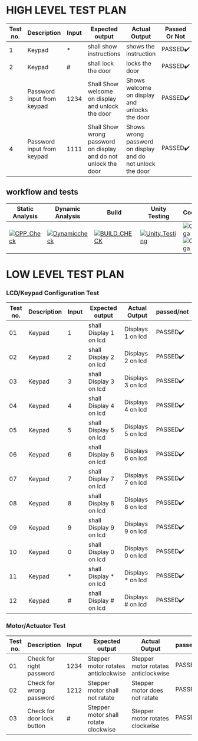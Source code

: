 # HIGH LEVEL TEST PLAN

| Test no. | Description | Input | Expected output | Actual Output | Passed Or Not |
| --- | --- | --- | --- | --- | --- |
| 1 | Keypad | * | shall show instructions | shows the instruction| PASSED✔️ |
| 2 | Keypad | # | shall lock the door| locks the door | PASSED✔️ |
| 3 | Password input from keypad | 1234 | Shall Show welcome on display and unlock the door |  Shows welcome on display and unlocks the door | PASSED✔️ |
| 4 | Password input from keypad | 1111 | Shall Show wrong password on display and do not unlock the door | Shows wrong password on display and do not unlock the door | PASSED✔️ |

## workflow and tests
| Static Analysis |Dynamic Analysis|Build| Unity Testing | Codiga | Codacy |
| --- | --- | --- | --- | ---|---|
|[![CPP_Check](https://github.com/Nehalkamble/M2_EmbSys/actions/workflows/c-cpp_check.yml/badge.svg)](https://github.com/Nehalkamble/M2_EmbSys/actions/workflows/c-cpp_check.yml)|[![Dynamiccheck](https://github.com/Nehalkamble/M2_EmbSys/actions/workflows/DynamicAnalysis.yml/badge.svg)](https://github.com/Nehalkamble/M2_EmbSys/actions/workflows/DynamicAnalysis.yml)|[![BUILD_CHECK](https://github.com/Nehalkamble/M2_EmbSys/actions/workflows/build.yml/badge.svg)](https://github.com/Nehalkamble/M2_EmbSys/actions/workflows/build.yml)|[![Unity_Testing](https://github.com/Nehalkamble/M2_EmbSys/actions/workflows/unity%20testing.yml/badge.svg)](https://github.com/Nehalkamble/M2_EmbSys/actions/workflows/unity%20testing.yml)|![Codiga](https://api.codiga.io/project/31661/score/svg)   ![Codiga](https://api.codiga.io/project/31661/status/svg)|[![Codacy Badge](https://app.codacy.com/project/badge/Grade/cfa49caa6c5e42e3a726da10f087068c)](https://www.codacy.com/gh/Nehalkamble/M2_EmbSys/dashboard?utm_source=github.com&amp;utm_medium=referral&amp;utm_content=Nehalkamble/M2_EmbSys&amp;utm_campaign=Badge_Grade)|


# LOW LEVEL TEST PLAN
###  LCD/Keypad Configuration Test

| Test no. | Description | Input | Expected output | Actual Output | passed/not |
| --- | --- | --- | --- | --- | --- |
| 01 | Keypad | 1 |shall Display 1 on lcd | Displays 1 on lcd | PASSED✔️ |
| 02 | Keypad | 2 |shall Display 2 on lcd | Displays 2 on lcd | PASSED✔️ |
| 03 | Keypad | 3 |shall Display 3 on lcd | Displays 3 on lcd | PASSED✔️ |
| 04 | Keypad | 4 |shall Display 4 on lcd | Displays 4 on lcd | PASSED✔️ |
| 05 | Keypad | 5 |shall Display 5 on lcd | Displays 5 on lcd | PASSED✔️ |
| 06 | Keypad | 6 |shall Display 6 on lcd | Displays 6 on lcd | PASSED✔️ |
| 07 | Keypad | 7 |shall Display 7 on lcd | Displays 7 on lcd | PASSED✔️ |
| 08 | Keypad | 8 |shall Display 8 on lcd | Displays 8 on lcd | PASSED✔️ |
| 09 | Keypad | 9 |shall Display 9 on lcd | Displays 9 on lcd | PASSED✔️ |
| 10 | Keypad | 0 |shall Display 0 on lcd | Displays 0 on lcd | PASSED✔️ |
| 11 | Keypad | * |shall Display * on lcd | Displays * on lcd | PASSED✔️ |
| 12 | Keypad | # |shall Display # on lcd | Displays # on lcd | PASSED✔️ |

### Motor/Actuator Test

| Test no. | Description | Input | Expected output | Actual Output | passed/not |
| --- | --- | --- | --- | --- | --- |
| 01 | Check for right password | 1234 | Stepper motor rotates anticlockwise | Stepper motor rotates anticlockwise | PASSED✔️ |
| 02 | Check for wrong password | 1212 | Stepper motor shall not ratate |  Stepper motor does not ratate |PASSED✔️ |
| 03 | Check for door lock button | # | Stepper motor shall rotate clockwise |  Stepper motor rotates clockwise | PASSED✔️ |



